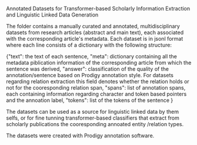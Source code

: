 Annotated Datasets for Transformer-based Scholarly Information Extraction and Linguistic Linked Data Generation

The folder contains a manually curated and annotated, multidisciplinary datasets from research articles (abstract and main text), each associated with the corresponding article's metadata. Each dataset is in jsonl format where each line consists of a dictionary with the following structure:

{"text": the text of each sentence, 
 "meta": dictionary containing all the metadata piblication information of the corresponding article from which the sentence was derived,
 "answer": classification of the quality of the annotation/sentence based on Prodigy annotation style. For datasets regarding relation extraction this field denotes whether the relation holds or not for the cooresponding relation span,
 "spans": list of annotation spans, each containing information regarding character and token based pointers and the annoation label,
 "tokens": list of the tokens of the sentence
 }
 
The datasets can be used as a source for linguistic linked data by them selfs, or for fine tunning transformer-based classifiers that extract from scholarly publications the cooresponding annoated entity /relation types.

The datasets were created with Prodigy annotation software. 




